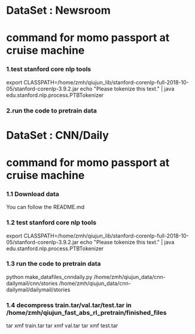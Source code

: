 # DataSet : Newsroom
# command for momo passport at cruise machine

### 1.test stanford core nlp tools
export CLASSPATH=/home/zmh/qiujun_lib/stanford-corenlp-full-2018-10-05/stanford-corenlp-3.9.2.jar
echo "Please tokenize this text." | java edu.stanford.nlp.process.PTBTokenizer

### 2.run the code to pretrain data



# DataSet : CNN/Daily
# command for momo passport at cruise machine
### 1.1 Download data
You can follow the README.md
### 1.2 test stanford core nlp tools
export CLASSPATH=/home/zmh/qiujun_lib/stanford-corenlp-full-2018-10-05/stanford-corenlp-3.9.2.jar
echo "Please tokenize this text." | java edu.stanford.nlp.process.PTBTokenizer
### 1.3 run the code to pretrain data
python make_datafiles_cnndaily.py /home/zmh/qiujun_data/cnn-dailymail/cnn/stories /home/zmh/qiujun_data/cnn-dailymail/dailymail/stories
### 1.4 decompress train.tar/val.tar/test.tar in /home/zmh/qiujun_fast_abs_rl_pretrain/finished_files
tar xmf train.tar
tar xmf val.tar
tar xmf test.tar
